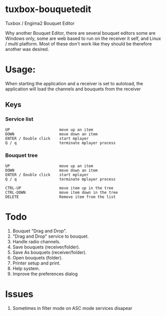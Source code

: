 # tuxbox-bouquetedit
Tuxbox / Engima2 Bouquet Editor

Why another Bouquet Editor, there are several bouquet editors some are Windows only, some are web based to run on the receiver it self, 
and Linux / multi platform. Most of these don't work like they should be therefore another was desired. 

# Usage:
When starting the application and a receiver is set to autoload, the application will load the channels and bouquets from the receiver

## Keys
###	Service list
	UP						move up an item
	DOWN					move down an item
	ENTER / Double click	start mplayer
	Q / q					terminate mplayer process

### Bouquet tree
	UP						move up an item
	DOWN					move down an item
	ENTER / Double click	start mplayer
	Q / q					terminate mplayer process

	CTRL-UP					move item up in the tree
	CTRL-DOWN				move item down in the tree
	DELETE					Remove item from the list
	

# Todo
1.	Bouquet "Drag and Drop". 
2.	"Drag and Drop" service to bouquet.
2.	Handle radio channels.
3.	Save bouquets (receiver/folder).
3.	Save As bouquets (receiver/folder).
4.	Open bouquets (folder).
5.	Printer setup and print.
6.  Help system.
7.  Improve the preferences dialog

# Issues
1.	Sometimes in filter mode on ASC mode services disapear
 
